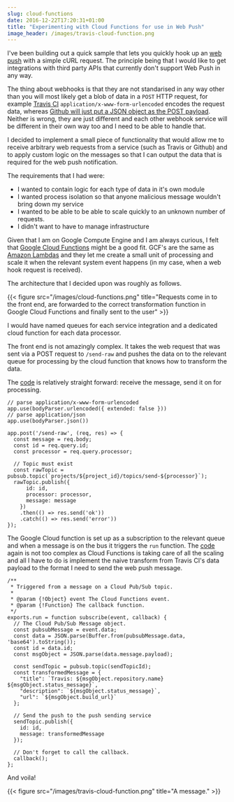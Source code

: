 ```yaml
---
slug: cloud-functions
date: 2016-12-22T17:20:31+01:00
title: "Experimenting with Cloud Functions for use in Web Push"
image_header: /images/travis-cloud-function.png
---
```


I've been building out a quick sample that lets you quickly hook up an [web
push](https://webpush.rocks) with a simple cURL request. The principle being
that I would like to get integrations with third party APIs that currently don't
support Web Push in any way.

The thing about webhooks is that they are not standarised in any way other than
you will most likely get a blob of data in a `POST` HTTP request, for example
[Travis CI](https://docs.travis-ci.com/user/notifications#Webhook-notifications)
`application/x-www-form-urlencoded` encodes the request data, whereas [Github
will just put a JSON object as the POST
payload](https://developer.github.com/webhooks/). Neither is wrong, they are
just different and each other webhook service will be different in their own way
too and I need to be able to handle that.

I decided to implement a small piece of functionality that would allow me to
receive arbitrary web requests from a service (such as Travis or Github) and 
to apply custom logic on the messages so that I can output the data that is
required for the web push notification.

The requirements that I had were:

* I wanted to contain logic for each type of data in it's own module
* I wanted process isolation so that anyone malicious message wouldn't bring 
  down my service
* I wanted to be able to be able to scale quickly to an unknown number of 
  requests.
* I didn't want to have to manage infrastructure

Given that I am on Google Compute Engine and I am always curious, I felt that
[Google Cloud Functions](https://cloud.google.com/functions/docs/) might be a
good fit. GCF's are the same as [Amazon Lambdas](https://aws.amazon.com/lambda/)
and they let me create a small unit of processing and scale it when the relevant
system event happens (in my case, when a web hook request is received).

The architecture that I decided upon was roughly as follows.

{{< figure src="/images/cloud-functions.png" title="Requests come in to the front end, are forwarded to the correct transformation function in Google Cloud Functions and finally sent to the user" >}}

I would have named queues for each service integration and a dedicated cloud
function for each data processor.

The front end is not amazingly complex. It takes the web request that was 
sent via a POST request to `/send-raw` and pushes the data on to the relevant 
queue for processing by the cloud function that knows how to transform the data.

The [code](https://github.com/PaulKinlan/pushit/blob/master/frontend/index.js#L64)
is relatively straight forward: receive the message, send it on for processing.

```
// parse application/x-www-form-urlencoded 
app.use(bodyParser.urlencoded({ extended: false }))
// parse application/json 
app.use(bodyParser.json())

app.post('/send-raw', (req, res) => {
  const message = req.body;
  const id = req.query.id;
  const processor = req.query.processor;
  
  // Topic must exist
  const rawTopic = pubsub.topic(`projects/${project_id}/topics/send-${processor}`);
  rawTopic.publish({
      id: id,
      processor: processor,
      message: message
    })
    .then(() => res.send('ok'))
    .catch(() => res.send('error'))
});
```

The Google Cloud function is set up as a subscription to the relevant queue and
when a message is on the bus it triggers the `run` function. The [code](https://github.com/PaulKinlan/pushit/blob/master/cloud-functions/travis/index.js#L17)
again is not too complex as Cloud Functions is taking care of all the scaling
and all I have to do is implement the naive transform from Travis CI's data
payload to the format I need to send the web push message.

```
/**
 * Triggered from a message on a Cloud Pub/Sub topic.
 *
 * @param {!Object} event The Cloud Functions event.
 * @param {!Function} The callback function.
 */
exports.run = function subscribe(event, callback) {
  // The Cloud Pub/Sub Message object.
  const pubsubMessage = event.data;
  const data = JSON.parse(Buffer.from(pubsubMessage.data, 'base64').toString());
  const id = data.id;
  const msgObject = JSON.parse(data.message.payload);

  const sendTopic = pubsub.topic(sendTopicId);
  const transformedMessage = {
    "title": `Travis: ${msgObject.repository.name} ${msgObject.status_message}`,
    "description": `${msgObject.status_message}`,
    "url": `${msgObject.build_url}`
  };

  // Send the push to the push sending service
  sendTopic.publish({
    id: id,
    message: transformedMessage
  });

  // Don't forget to call the callback.
  callback();
};
```
And voila!

{{< figure src="/images/travis-cloud-function.png" title="A message." >}}